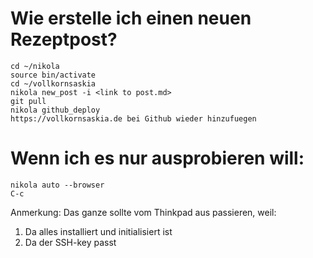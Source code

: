 # Wie erstelle ich einen neuen Rezeptpost?

	cd ~/nikola
	source bin/activate
	cd ~/vollkornsaskia
	nikola new_post -i <link to post.md>
	git pull
	nikola github_deploy
	https://vollkornsaskia.de bei Github wieder hinzufuegen

# Wenn ich es nur ausprobieren will:

	nikola auto --browser
	C-c

Anmerkung: Das ganze sollte vom Thinkpad aus passieren, weil:

1. Da alles installiert und initialisiert ist
2. Da der SSH-key passt
